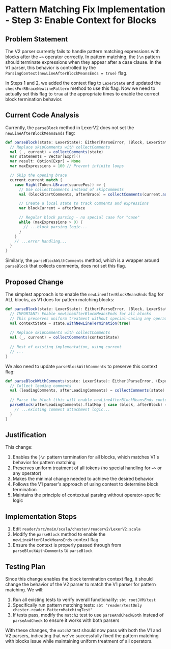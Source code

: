 # Pattern Matching Fix Implementation - Step 3: Enable Context for Blocks

## Problem Statement

The V2 parser currently fails to handle pattern matching expressions with blocks after the `=>` operator correctly. In pattern matching, the `}\n` pattern should terminate expressions when they appear after a case clause. In the V1 parser, this behavior is controlled by the `ParsingContext(newLineAfterBlockMeansEnds = true)` flag.

In Steps 1 and 2, we added the context flag to `LexerState` and updated the `checkForRBraceNewlinePattern` method to use this flag. Now we need to actually set this flag to `true` at the appropriate times to enable the correct block termination behavior.

## Current Code Analysis

Currently, the `parseBlock` method in LexerV2 does not set the `newLineAfterBlockMeansEnds` flag:

```scala
def parseBlock(state: LexerState): Either[ParseError, (Block, LexerState)] = {
  // Replace skipComments with collectComments
  val (_, current) = collectComments(state)
  var statements = Vector[Expr]()
  var result: Option[Expr] = None
  var maxExpressions = 100 // Prevent infinite loops

  // Skip the opening brace
  current.current match {
    case Right(Token.LBrace(sourcePos)) => {
      // Use collectComments instead of skipComments
      val (blockStartComments, afterBrace) = collectComments(current.advance())

      // Create a local state to track comments and expressions
      var blockCurrent = afterBrace

      // Regular block parsing - no special case for "case"
      while (maxExpressions > 0) {
        // ...block parsing logic...
      }
    }
    // ...error handling...
  }
}
```

Similarly, the `parseBlockWithComments` method, which is a wrapper around `parseBlock` that collects comments, does not set this flag.

## Proposed Change

The simplest approach is to enable the `newLineAfterBlockMeansEnds` flag for ALL blocks, as V1 does for pattern matching blocks:

```scala
def parseBlock(state: LexerState): Either[ParseError, (Block, LexerState)] = {
  // IMPORTANT: Enable newLineAfterBlockMeansEnds for all blocks
  // This preserves uniform treatment without special-casing any operators
  val contextState = state.withNewLineTermination(true)
  
  // Replace skipComments with collectComments
  val (_, current) = collectComments(contextState)
  
  // Rest of existing implementation, using current
  // ...
}
```

We also need to update `parseBlockWithComments` to preserve this context flag:

```scala
def parseBlockWithComments(state: LexerState): Either[ParseError, (Expr, LexerState)] = {
  // Collect leading comments
  val (leadingComments, afterLeadingComments) = collectComments(state)
  
  // Parse the block (this will enable newLineAfterBlockMeansEnds context)
  parseBlock(afterLeadingComments).flatMap { case (block, afterBlock) =>
    // ...existing comment attachment logic...
  }
}
```

## Justification

This change:
1. Enables the `}\n` pattern termination for all blocks, which matches V1's behavior for pattern matching
2. Preserves uniform treatment of all tokens (no special handling for `=>` or any operator)
3. Makes the minimal change needed to achieve the desired behavior
4. Follows the V1 parser's approach of using context to determine block termination
5. Maintains the principle of contextual parsing without operator-specific logic

## Implementation Steps

1. Edit `reader/src/main/scala/chester/readerv2/LexerV2.scala`
2. Modify the `parseBlock` method to enable the `newLineAfterBlockMeansEnds` context flag
3. Ensure the context is properly passed through from `parseBlockWithComments` to `parseBlock`

## Testing Plan

Since this change enables the block termination context flag, it should change the behavior of the V2 parser to match the V1 parser for pattern matching. We will:

1. Run all existing tests to verify overall functionality: `sbt rootJVM/test`
2. Specifically run pattern matching tests: `sbt "reader/testOnly chester.reader.PatternMatchingTest"`
3. If tests pass, modify the `match2` test to use `parseAndCheckBoth` instead of `parseAndCheck` to ensure it works with both parsers

With these changes, the `match2` test should now pass with both the V1 and V2 parsers, indicating that we've successfully fixed the pattern matching with blocks issue while maintaining uniform treatment of all operators.
